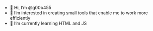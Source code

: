 - 👋 Hi, I’m @g00b455
- 👀 I’m interested in creating small tools that enable me to work more efficiently
- 🌱 I’m currently learning HTML and JS



<!---
g00b455/g00b455 is a ✨ special ✨ repository because its `README.md` (this file) appears on your GitHub profile.
You can click the Preview link to take a look at your changes.
--->
